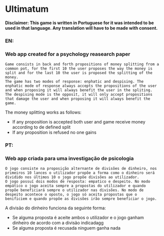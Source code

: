 # Ultimatum        

**Disclaimer: This game is written in Portuguese for it was intended to be used in that language. Any translation will have to be made with consent.**

### EN:  
### Web app created for a psychology reasearch paper

    Game consists in back and forth propositions of money splitting from a common pot, for the first 10 the user proposes the way the money is split and for the last 10 the user is proposed the splitting of the money.  
    The game has two modes of response: enphatic and despising. The enphatic mode of response always accepts the propositions of the user and when proposing it will always benefit the user in the spliting. The despising mode is the opposit, it will only accept propositions that damage the user and when proposing it will always benefit the game.

The money splitting works as follows: 
  - If any proposition is accepted both user and game receive money according to de defined split
  - If any proposition is refused no one gains  
  
### PT:  
### Web app criada para uma investigação de psicologia

    O jogo consiste na proposição alternante de divisões de dinheiro, nos primeiros 10 lances o utilizador propõe a forma como o dinheiro será dividido nos últimos 10 o jogo propõe divisões ao utilizador.  
    O jogo possuí dois modos de resposta: empatico e despeito. No modo empático o jogo aceita sempre a propostas do utilizador e quando propõe beneficiará sempre o utilizador nas divisões. No modo de despeito acontece o oposto, o jogo só aceita propostas que o benificiem e quando propõe as divisões irão sempre beneficiar o jogo.

A divisão do dinheiro funciona da seguinte forma:
  - Se alguma proposta é aceite ambos o utilizador e o jogo ganham dinheiro de acordo com a divisão indicadagg
  - Se alguma proposta é recusada ninguem ganha nada 
  


